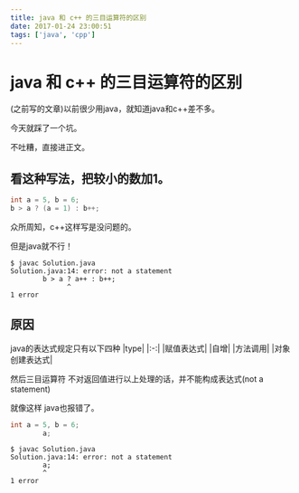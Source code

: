 ```yaml
---
title: java 和 c++ 的三目运算符的区别
date: 2017-01-24 23:00:51
tags: ['java', 'cpp']
---
```

# java 和 c++ 的三目运算符的区别

(之前写的文章)以前很少用java，就知道java和c++差不多。

今天就踩了一个坑。

不吐糟，直接进正文。

## 看这种写法，把较小的数加1。

```c++
int a = 5, b = 6;
b > a ? (a = 1) : b++;
```

众所周知，c++这样写是没问题的。

但是java就不行！

```shell
$ javac Solution.java
Solution.java:14: error: not a statement
        b > a ? a++ : b++;
              ^
1 error
```

## 原因

java的表达式规定只有以下四种
|type|
|:-:|
|赋值表达式|
|自增|
|方法调用|
|对象创建表达式|

然后三目运算符 不对返回值进行以上处理的话，并不能构成表达式(not a statement)

就像这样 java也报错了。

```java
int a = 5, b = 6;
        a;
```

```shell
$ javac Solution.java
Solution.java:14: error: not a statement
        a;
        ^
1 error
```

